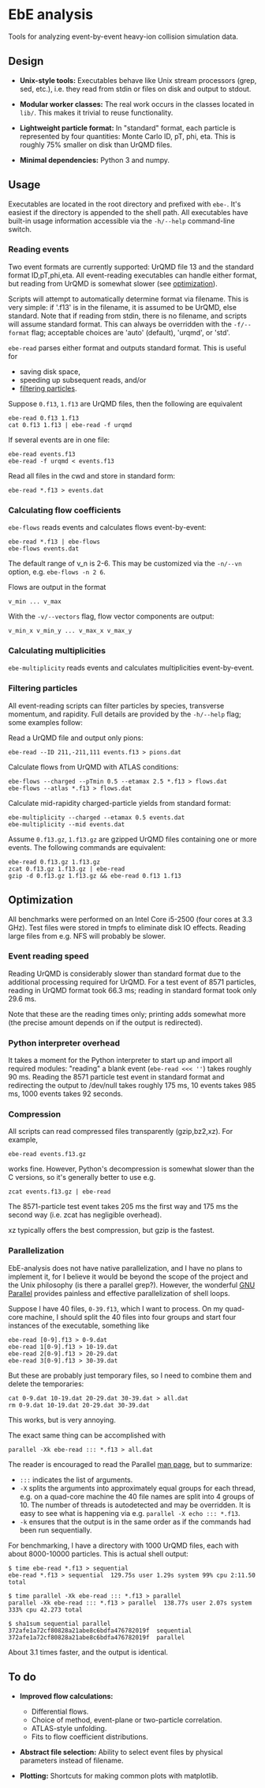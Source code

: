 # EbE analysis

Tools for analyzing event-by-event heavy-ion collision simulation data.



## Design

* **Unix-style tools:**
Executables behave like Unix stream processors (grep, sed, etc.), i.e. they read from stdin or files on disk and output to stdout.

* **Modular worker classes:**
The real work occurs in the classes located in `lib/`.  This makes it trivial to reuse functionality.

* **Lightweight particle format:**
In "standard" format, each particle is represented by four quantities:  Monte Carlo ID, pT, phi, eta.  This is roughly 75% smaller on disk than UrQMD files.

* **Minimal dependencies:**
Python 3 and numpy.



## Usage

Executables are located in the root directory and prefixed with `ebe-`.  It's easiest if the directory is appended to the shell path.  All executables have
built-in usage information accessible via the `-h/--help` command-line switch.

### Reading events

Two event formats are currently supported:  UrQMD file 13 and the standard format ID,pT,phi,eta.  All event-reading executables can handle either format, but
reading from UrQMD is somewhat slower (see [optimization](#optimization)).

Scripts will attempt to automatically determine format via filename.  This is very simple:  if '.f13' is in the filename, it is assumed to be UrQMD, else
standard.  Note that if reading from stdin, there is no filename, and scripts will assume standard format.  This can always be overridden with the `-f/--format`
flag; acceptable choices are 'auto' (default), 'urqmd', or 'std'.

`ebe-read` parses either format and outputs standard format.  This is useful for

* saving disk space,
* speeding up subsequent reads, and/or
* [filtering particles](#filtering-particles).

Suppose `0.f13`, `1.f13` are UrQMD files, then the following are equivalent

    ebe-read 0.f13 1.f13
    cat 0.f13 1.f13 | ebe-read -f urqmd

If several events are in one file:

    ebe-read events.f13
    ebe-read -f urqmd < events.f13

Read all files in the cwd and store in standard form:

    ebe-read *.f13 > events.dat

### Calculating flow coefficients

`ebe-flows` reads events and calculates flows event-by-event:

    ebe-read *.f13 | ebe-flows
    ebe-flows events.dat

The default range of v\_n is 2-6.  This may be customized via the `-n/--vn` option, e.g. `ebe-flows -n 2 6`.

Flows are output in the format

    v_min ... v_max

With the `-v/--vectors` flag, flow vector components are output:

    v_min_x v_min_y ... v_max_x v_max_y

### Calculating multiplicities

`ebe-multiplicity` reads events and calculates multiplicities event-by-event.

### Filtering particles

All event-reading scripts can filter particles by species, transverse momentum, and rapidity.  Full details are provided by the `-h/--help` flag; some examples
follow:

Read a UrQMD file and output only pions:

    ebe-read --ID 211,-211,111 events.f13 > pions.dat

Calculate flows from UrQMD with ATLAS conditions:

    ebe-flows --charged --pTmin 0.5 --etamax 2.5 *.f13 > flows.dat
    ebe-flows --atlas *.f13 > flows.dat

Calculate mid-rapidity charged-particle yields from standard format:

    ebe-multiplicity --charged --etamax 0.5 events.dat
    ebe-multiplicity --mid events.dat

Assume `0.f13.gz`, `1.f13.gz` are gzipped UrQMD files containing one or more events.  The following commands are equivalent:

    ebe-read 0.f13.gz 1.f13.gz
    zcat 0.f13.gz 1.f13.gz | ebe-read
    gzip -d 0.f13.gz 1.f13.gz && ebe-read 0.f13 1.f13



## Optimization

All benchmarks were performed on an Intel Core i5-2500 (four cores at 3.3 GHz).  Test files were stored in tmpfs to eliminate disk IO effects.  Reading large
files from e.g. NFS will probably be slower.

### Event reading speed

Reading UrQMD is considerably slower than standard format due to the additional processing required for UrQMD.  For a test event of 8571 particles, reading in
UrQMD format took 66.3 ms; reading in standard format took only 29.6 ms.

Note that these are the reading times only; printing adds somewhat more (the precise amount depends on if the output is redirected).

### Python interpreter overhead

It takes a moment for the Python interpreter to start up and import all required modules:  "reading" a blank event (`ebe-read <<< ''`) takes roughly 90 ms.
Reading the 8571 particle test event in standard format and redirecting the output to /dev/null takes roughly 175 ms, 10 events takes 985 ms, 1000 events takes
92 seconds.

### Compression

All scripts can read compressed files transparently (gzip,bz2,xz).  For example,

    ebe-read events.f13.gz

works fine.  However, Python's decompression is somewhat slower than the C versions, so it's generally better to use e.g.

    zcat events.f13.gz | ebe-read

The 8571-particle test event takes 205 ms the first way and 175 ms the second way (i.e. zcat has negligible overhead).

xz typically offers the best compression, but gzip is the fastest.

### Parallelization

EbE-analysis does not have native parallelization, and I have no plans to implement it, for I believe it would be beyond the scope of the project and the Unix
philosophy (is there a parallel grep?).  However, the wonderful [GNU Parallel](https://www.gnu.org/software/parallel) provides painless and effective parallelization of shell loops.

Suppose I have 40 files, `0-39.f13`, which I want to process.  On my quad-core machine, I should split the 40 files into four groups and start four instances of the
executable, something like

    ebe-read [0-9].f13 > 0-9.dat
    ebe-read 1[0-9].f13 > 10-19.dat
    ebe-read 2[0-9].f13 > 20-29.dat
    ebe-read 3[0-9].f13 > 30-39.dat

But these are probably just temporary files, so I need to combine them and delete the temporaries:

    cat 0-9.dat 10-19.dat 20-29.dat 30-39.dat > all.dat
    rm 0-9.dat 10-19.dat 20-29.dat 30-39.dat

This works, but is very annoying.

The exact same thing can be accomplished with

    parallel -Xk ebe-read ::: *.f13 > all.dat

The reader is encouraged to read the Parallel [man page](https://www.gnu.org/software/parallel/man.html), but to summarize:

* `:::` indicates the list of arguments.
* `-X` splits the arguments into approximately equal groups for each thread, e.g. on a quad-core machine the 40 file names are split into 4 groups of 10.  The
number of threads is autodetected and may be overridden.  It is easy to see what is happening via e.g. `parallel -X echo ::: *.f13`.
* `-k` ensures that the output is in the same order as if the commands had been run sequentially.

For benchmarking, I have a directory with 1000 UrQMD files, each with about 8000-10000 particles.  This is actual shell output:

    $ time ebe-read *.f13 > sequential
    ebe-read *.f13 > sequential  129.75s user 1.29s system 99% cpu 2:11.50 total

    $ time parallel -Xk ebe-read ::: *.f13 > parallel
    parallel -Xk ebe-read ::: *.f13 > parallel  138.77s user 2.07s system 333% cpu 42.273 total

    $ sha1sum sequential parallel
    372afe1a72cf80828a21abe8c6bdfa476782019f  sequential
    372afe1a72cf80828a21abe8c6bdfa476782019f  parallel

About 3.1 times faster, and the output is identical.



## To do

* **Improved flow calculations:**
    * Differential flows.
    * Choice of method, event-plane or two-particle correlation.
    * ATLAS-style unfolding.
    * Fits to flow coefficient distributions.

* **Abstract file selection:**
Ability to select event files by physical parameters instead of filename.

* **Plotting:**
Shortcuts for making common plots with matplotlib.
